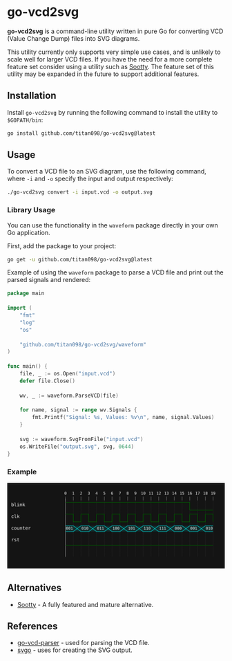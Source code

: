 # go-vcd2svg

**go-vcd2svg** is a command-line utility written in pure Go for converting VCD (Value Change Dump) files into SVG diagrams.

This utility currently only supports very simple use cases, and is unlikely to scale well for larger VCD files. If you have the need for a more complete feature set consider using a utility such as [Sootty](https://github.com/Ben1152000/sootty). The feature set of this utility may be expanded in the future to support additional features.

## Installation
Install `go-vcd2svg` by running the following command to install the utility to `$GOPATH/bin`:

```bash
go install github.com/titan098/go-vcd2svg@latest
```

## Usage
To convert a VCD file to an SVG diagram, use the following command, where `-i` and `-o` specify the input and output respectively:

```bash
./go-vcd2svg convert -i input.vcd -o output.svg
```

### Library Usage

You can use the functionality in the `waveform` package directly in your own Go application.

First, add the package to your project:

```bash
go get -u github.com/titan098/go-vcd2svg@latest
```

Example of using the `waveform` package to parse a VCD file and print out the parsed signals and rendered:

```go
package main

import (
    "fmt"
    "log"
    "os"

    "github.com/titan098/go-vcd2svg/waveform"
)

func main() {
    file, _ := os.Open("input.vcd")
    defer file.Close()

    wv, _ := waveform.ParseVCD(file)

    for name, signal := range wv.Signals {
        fmt.Printf("Signal: %s, Values: %v\n", name, signal.Values)
    }

    svg := waveform.SvgFromFile("input.vcd")
    os.WriteFile("output.svg", svg, 0644)
}
```

### Example

![Blinky Example](example/blinky.svg)

## Alternatives

- [Sootty](https://github.com/Ben1152000/sootty) - A fully featured and mature alternative.

## References

- [go-vcd-parser](https://github.com/filmil/go-vcd-parser) - used for parsing the VCD file.
- [svgo](github.com/ajstarks/svgo") - uses for creating the SVG output.